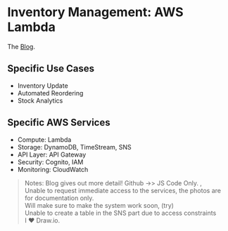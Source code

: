 # Inventory Management: AWS Lambda <br>
The [Blog](https://dev.to/bongakcsstudent).

## Specific Use Cases 
- Inventory Update
- Automated Reordering
- Stock Analytics 

## Specific AWS Services
- Compute: Lambda
- Storage: DynamoDB, TimeStream, SNS
- API Layer: API Gateway
- Security: Cognito, IAM
- Monitoring: CloudWatch
> Notes: Blog gives out more detail! Github ->> JS Code Only. ,<br>Unable to request immediate access to the services, the photos are for documentation only. <br>Will make sure to make the system work soon, (try) <br> Unable to create a table in the SNS part due to access constraints <br>I ❤️ Draw.io. 
